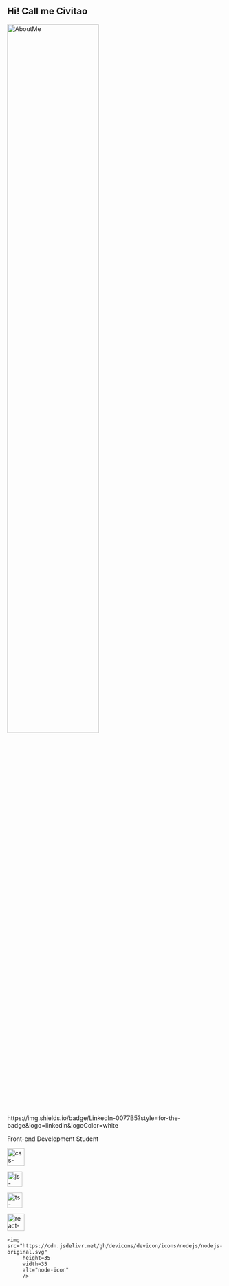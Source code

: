 ## Hi! Call me Civitao
<div>
  <a href="https://github.com/civitao">
    <img src="https://github-readme-stats.vercel.app/api?username=civitao&show_icons=true&theme=dark"
         alt="AboutMe"
         width=65% />
  </a> 
</div>
 <div>
   	https://img.shields.io/badge/LinkedIn-0077B5?style=for-the-badge&logo=linkedin&logoColor=white
</div>

 Front-end Development Student

<div>
          
  <img src="https://cdn.jsdelivr.net/gh/devicons/devicon/icons/css3/css3-original-wordmark.svg" 
       height=40 
       width=40
       alt="css-icon"
       />

  <img src="https://cdn.jsdelivr.net/gh/devicons/devicon/icons/javascript/javascript-original.svg" 
       height=35 
       width=35
       alt="js-icon"
       />
  
  
  <img src="https://cdn.jsdelivr.net/gh/devicons/devicon/icons/typescript/typescript-plain.svg" 
       height=35 
       width=35 
       alt="ts-icon" 
     /> 
         
          
   <img src="https://cdn.jsdelivr.net/gh/devicons/devicon/icons/react/react-original.svg" 
        height=40 
        width=40
        alt="react-icon"
        />
 
    <img src="https://cdn.jsdelivr.net/gh/devicons/devicon/icons/nodejs/nodejs-original.svg" 
         height=35
         width=35
         alt="node-icon"
         />
          
 </div                               

   
